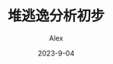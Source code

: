 ---
title: 堆逃逸分析初步
author: Alex
date: 2023-9-04
category: tech
layout: post
cover: /assets/gitbook/images/escape.jpg
--- 